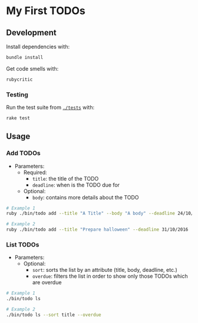 # My First TODOs

## Development

Install dependencies with:

```sh
bundle install
```

Get code smells with:

```sh
rubycritic
```

### Testing

Run the test suite from [`./tests`](./tests) with:

```sh
rake test
```

## Usage

### Add TODOs

- Parameters:
  - Required:
    - `title`: the title of the TODO
    - `deadline`: when is the TODO due for
  - Optional:
    - `body`: contains more details about the TODO

```sh
# Example 1
ruby ./bin/todo add --title "A Title" --body "A body" --deadline 24/10/2016

# Example 2
ruby ./bin/todo add --title "Prepare halloween" --deadline 31/10/2016
```

### List TODOs

- Parameters:
  - Optional:
    - `sort`: sorts the list by an attribute (title, body, deadline, etc.)
    - `overdue`: filters the list in order to show only those TODOs which are overdue

```sh
# Example 1
./bin/todo ls

# Example 2
./bin/todo ls --sort title --overdue
```
